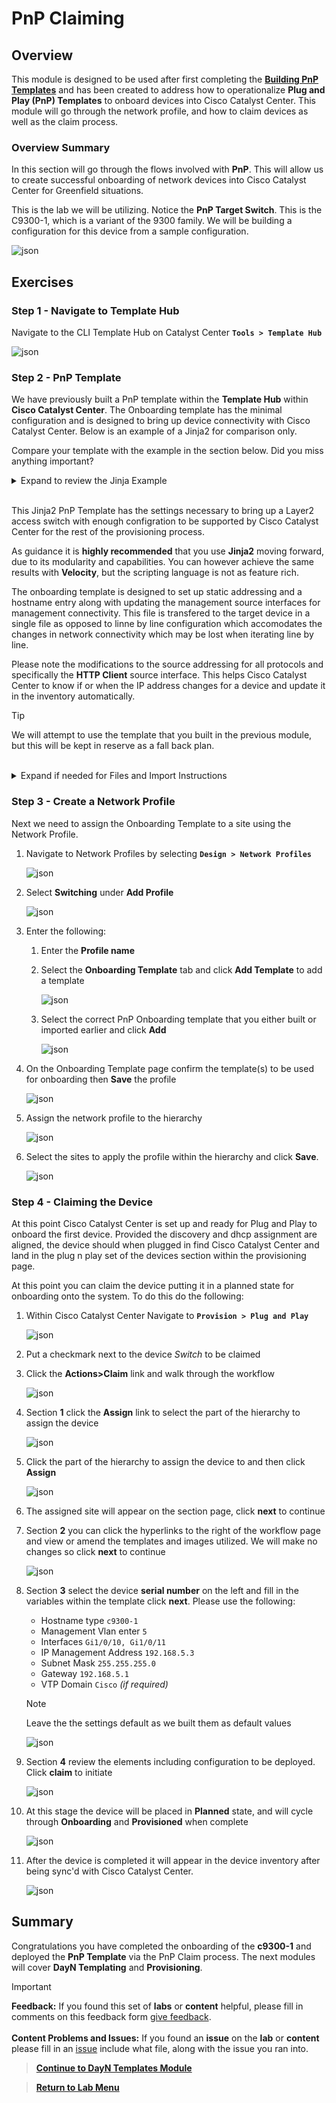 # PnP Claiming

## Overview

This module is designed to be used after first completing the **[Building PnP Templates](../LAB-3-Advanced-Automation/module2-day0-template.md)** and has been created to address how to operationalize **Plug and Play (PnP) Templates** to onboard devices into Cisco Catalyst Center. This module will go through the network profile, and how to claim devices as well as the claim process. 

### Overview Summary

In this section will go through the flows involved with **PnP**. This will allow us to create successful onboarding of network devices into Cisco Catalyst Center for Greenfield situations.

This is the lab we will be utilizing. Notice the **PnP Target Switch**. This is the C9300-1, which is a variant of the 9300 family. We will be building a configuration for this device from a sample configuration.

![json](../../ASSETS/COMMON/DCLOUD/DCLOUD_Topology_PnPLab2.png?raw=true "Import JSON")

## Exercises

### Step 1 - Navigate to Template Hub

Navigate to the CLI Template Hub on Catalyst Center **`Tools > Template Hub`**

![json](../../ASSETS/LABS/CATC/MENU/catc-menu-5.png?raw=true "Import JSON")

### Step 2 - PnP Template 

We have previously built a PnP template within the **Template Hub** within **Cisco Catalyst Center**. The Onboarding template has the minimal configuration and is designed to bring up device connectivity with Cisco Catalyst Center. Below is an example of a Jinja2 for comparison only. 

Compare your template with the example in the section below. Did you miss anything important?

<details closed>
<summary> Expand to review the Jinja Example </summary></br>

[//]: # ({% raw %})
```J2
{# <------Onboarding-Template-------> #}
{# To be used for onboarding when using Day N Templates #}
{# Define Variables provision with vlan and port channel #}
!
{# Set MTU if required #}
{% if SystemMTU != 1500 %}
    system mtu {{ SystemMTU }}
{% endif %}
!
{# Set hostname #}
hostname {{ Hostname }}
!
{% set VtpDomain = Hostname %}
!
{# Set VTP and VLAN for onboarding #}
vtp domain {{ VtpDomain }}
vtp mode transparent
!
{# Set Management VLAN #}
vlan {{ MgmtVlan }}
!
{% if MgmtVlan > 1 %}
  name MgmtVlan
  {# Disable Vlan 1 (optional) #}
  interface Vlan 1
   shutdown
{% endif %}
!
{# Set Interfaces and Build Port Channel #}
!{{ Portchannel }}
interface range {{ Interfaces }}
 shut
 switchport mode trunk
 switchport trunk allowed vlan {{ MgmtVlan }}
 {% if "," in Interfaces || "-" in Interfaces %}
    channel-protocol lacp
    channel-group {{ Portchannel }} mode active
 {% endif %}
 no shut
!
{% if "," in Interfaces || "-" in Interfaces %}
  interface Port-channel {{ Portchannel }}
   switchport trunk native vlan {{ MgmtVlan }}
   switchport trunk allowed vlan {{ MgmtVlan }}
   switchport mode trunk
   no port-channel standalone-disable
{% endif %}
!
{# Set Up Managment Vlan {{ MgmtVlan }} #}
interface Vlan {{ MgmtVlan }}
 description MgmtVlan
 ip address {{ SwitchIP }} {{ SubnetMask }}
 no ip redirects
 no ip proxy-arp
 no shut
!
ip default-gateway {{ Gateway }}
!
{# Set Source of Management Traffic #}
ip domain lookup source-interface Vlan {{ MgmtVlan }}
ip http client source-interface Vlan {{ MgmtVlan }}
ip ftp source-interface Vlan {{ MgmtVlan }}
ip tftp source-interface Vlan {{ MgmtVlan }}
ip ssh source-interface Vlan {{ MgmtVlan }}
ip radius source-interface Vlan {{ MgmtVlan }}
logging source-interface Vlan {{ MgmtVlan }}
snmp-server trap-source Vlan {{ MgmtVlan }}
ntp source Vlan {{ MgmtVlan }}
!
netconf-yang
!
```
[//]: # ({% endraw %})

</details></br>

This Jinja2 PnP Template has the settings necessary to bring up a Layer2 access switch with enough configration to be supported by Cisco Catalyst Center for the rest of the provisioning process. 

As guidance it is **highly recommended** that you use **Jinja2** moving forward, due to its modularity and capabilities. You can however achieve the same results with **Velocity**, but the scripting language is not as feature rich.

The onboarding template is designed to set up static addressing and a hostname entry along with updating the management source interfaces for management connectivity. This file is transfered to the target device in a single file as opposed to linne by line configuration which accomodates the changes in network connectivity which may be lost when iterating line by line.

Please note the modifications to the source addressing for all protocols and specifically the **HTTP Client** source interface. This helps Cisco Catalyst Center to know if or when the IP address changes for a device and update it in the inventory automatically.

> [!TIP]
> We will attempt to use the template that you built in the previous module, but this will be kept in reserve as a fall back plan.

</br>
<details closed>
<summary> Expand if needed for Files and Import Instructions</summary>

### Step 2.b - Optional PnP Template Import - **(OPTIONAL)**

1. Should you have issues with the template you built you can always import this into the Onboarding Configuration Project.
  
   <a href="https://git-link.vercel.app/api/download?url=https://github.com/kebaldwi/DNAC-TEMPLATES/blob/master/CODE/TEMPLATES/JINJA2/ONBOARDING/JSON/Platinum_PnP_Jinja2_Template.json">⬇︎Platinum_PnP_Jinja2_template.json⬇︎</a> 

1. Navigate to the **Template Hub** within Cisco Catalyst Center through the menu **`Tools > Template Hub`**.

   ![json](../../ASSETS/LABS/CATC/MENU/catc-menu-5.png?raw=true "Import JSON")

2. Click **Import** then select **Template(s)** from the menu.    

   ![json](../../ASSETS/LABS/TEMPLATEEDITOR/IMPORT/DNAC-TemplateImport-1.png?raw=true "Import JSON")

3. Click the link to select files from the local computer. In the Windows explorer window search for the extracted json file, select it and open it into the import window.

   ![json](../../ASSETS/LABS/TEMPLATEEDITOR/IMPORT/DNAC-TemplateSelection-1.png?raw=true "Import JSON")

4. Click import to install and import the template.

   ![json](../../ASSETS/LABS/TEMPLATEEDITOR/IMPORT/DNAC-TemplatedSelected-1.png?raw=true "Import JSON")

</details>

### Step 3 - Create a Network Profile

Next we need to assign the Onboarding Template to a site using the Network Profile. 

   1. Navigate to Network Profiles by selecting **`Design > Network Profiles`** 

      ![json](../../ASSETS/LABS/CATC/MENU/catc-menu-1.png?raw=true "Import JSON")

   2. Select **Switching** under **Add Profile**

      ![json](../../ASSETS/LABS/NETWORKPROFILES/DNAC-SelectProfile.png?raw=true "Import JSON")

   3. Enter the following: 

      1. Enter the **Profile name** 
      2. Select the **Onboarding Template** tab and click **Add Template** to add a template

         ![json](../../ASSETS/LABS/NETWORKPROFILES/DNAC-Onboard-Add.png?raw=true "Import JSON")

      3. Select the correct PnP Onboarding template that you either built or imported earlier and click **Add**   

         ![json](../../ASSETS/LABS/NETWORKPROFILES/DNAC-ChoosePnPTemplate.png?raw=true "Import JSON") 

   4. On the Onboarding Template page confirm the template(s) to be used for onboarding then **Save** the profile

      ![json](../../ASSETS/LABS/NETWORKPROFILES/DNAC-ProfileComplete.png?raw=true "Import JSON")

   5. Assign the network profile to the hierarchy 

      ![json](../../ASSETS/LABS/NETWORKPROFILES/DNAC-ProfileAssign.png?raw=true "Import JSON")

   6. Select the sites to apply the profile within the hierarchy and click **Save**.

      ![json](../../ASSETS/LABS/NETWORKPROFILES/DNAC-ProfileAssigned.png?raw=true "Import JSON")

### Step 4 - Claiming the Device 

At this point Cisco Catalyst Center is set up and ready for Plug and Play to onboard the first device. Provided the discovery and dhcp assignment are aligned, the device should when plugged in find Cisco Catalyst Center and land in the plug n play set of the devices section within the provisioning page.

At this point you can claim the device putting it in a planned state for onboarding onto the system. To do this do the following:

   1. Within Cisco Catalyst Center Navigate to **`Provision > Plug and Play`**      

      ![json](../../ASSETS/LABS/CATC/MENU/catc-menu-3.png?raw=true "Import JSON")

   2. Put a checkmark next to the device *Switch* to be claimed
   3. Click the **Actions>Claim** link and walk through the workflow    

      ![json](../../ASSETS/LABS/NETWORKPROFILES/DNAC-BeginClaim.png?raw=true "Import JSON")

   4. Section **1** click the **Assign** link to select the part of the hierarchy to assign the device

      ![json](../../ASSETS/LABS/NETWORKPROFILES/DNAC-AssignSite-Start.png?raw=true "Import JSON")

   5. Click the part of the hierarchy to assign the device to and then click **Assign**
   
      ![json](../../ASSETS/LABS/NETWORKPROFILES/DNAC-AssignSite-Save.png?raw=true "Import JSON")

   6. The assigned site will appear on the section page, click **next** to continue

   7. Section **2** you can click the hyperlinks to the right of the workflow page and view or amend the templates and images utilized. We will make no changes so click **next** to continue   

      ![json](../../ASSETS/LABS/NETWORKPROFILES/DNAC-SiteClaim.png?raw=true "Import JSON")

   8. Section **3** select the device **serial number** on the left and fill in the variables within the template click **next**. Please use the following:
   
      * Hostname type `c9300-1`
      * Management Vlan enter `5`
      * Interfaces `Gi1/0/10, Gi1/0/11`
      * IP Management Address `192.168.5.3`
      * Subnet Mask `255.255.255.0`
      * Gateway `192.168.5.1`
      * VTP Domain `Cisco` *(if required)*

      > [!NOTE] 
      > Leave the the settings default as we built them as default values

        ![json](../../ASSETS/LABS/NETWORKPROFILES/DNAC-TemplateClaim.png?raw=true "Import JSON")

   9. Section **4** review the elements including configuration to be deployed. Click **claim** to initiate

      ![json](../../ASSETS/LABS/NETWORKPROFILES/DNAC-Claim.png?raw=true "Import JSON")

   10. At this stage the device will be placed in **Planned** state, and will cycle through **Onboarding** and **Provisioned** when complete     

       ![json](../../ASSETS/LABS/NETWORKPROFILES/DNAC-Claimed.png?raw=true "Import JSON")

   11. After the device is completed it will appear in the device inventory after being sync'd with Cisco Catalyst Center.      

       ![json](../../ASSETS/LABS/NETWORKPROFILES/DNAC-Inventory.png?raw=true "Import JSON")

## Summary

Congratulations you have completed the onboarding of the **c9300-1** and deployed the **PnP Template** via the PnP Claim process. The next modules will cover **DayN Templating** and **Provisioning**.

> [!IMPORTANT]
> **Feedback:** If you found this set of **labs** or **content** helpful, please fill in comments on this feedback form [give feedback](https://github.com/kebaldwi/DNAC-TEMPLATES/discussions/new?category=feedback-and-ideas).</br></br>
**Content Problems and Issues:** If you found an **issue** on the **lab** or **content** please fill in an [issue](https://github.com/kebaldwi/DNAC-TEMPLATES/issues/new) include what file, along with the issue you ran into. 

> [**Continue to DayN Templates Module**](../LAB-3-Advanced-Automation/module4-dayn-template.md)

> [**Return to Lab Menu**](./README.md)